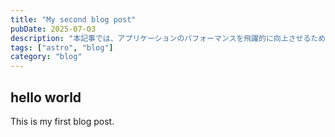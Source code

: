 ```yaml
---
title: "My second blog post"
pubDate: 2025-07-03
description: "本記事では、アプリケーションのパフォーマンスを飛躍的に向上させるための実践的なテクニックを詳しく解説します。メモリ使用量の削減、レンダリングの最適化、非同期処理の効率化など、現場ですぐに役立つノウハウを豊富なコード例とともに紹介します。また、パフォーマンス改善のためのツールの使い方や、よくある落とし穴とその回避方法についても触れ、初心者から中級者まで幅広い読者にとって有益な内容となっています。アプリケーションの速度や安定性を高めたい方は、ぜひご一読ください。"
tags: ["astro", "blog"]
category: "blog"
---
```


## hello world

This is my first blog post.
